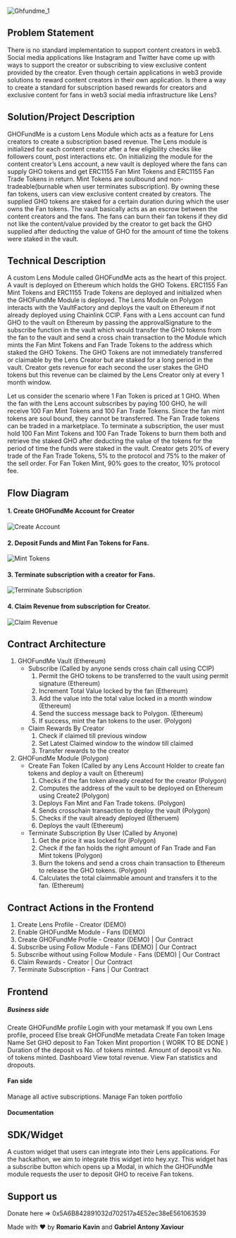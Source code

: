 ![Ghfundme_1](https://github.com/gabrielantonyxaviour/ghofundme/assets/79229998/12d61674-fdf4-4d86-a11c-6b91d87d3ab4)

## Problem Statement

There is no standard implementation to support content creators in web3. Social media applications like Instagram and Twitter have come up with ways to support the creator or subscribing to view exclusive content provided by the creator. Even though certain applications in web3 provide solutions to reward content creators in their own application. Is there a way to create a standard for subscription based rewards for creators and exclusive content for fans in web3 social media infrastructure like Lens?

## Solution/Project Description

GHOFundMe is a custom Lens Module which acts as a feature for Lens creators to create a subscription based revenue. The Lens module is initialized for each content creator after a few eligibility checks like followers count, post interactions etc. On initializing the module for the content creator’s Lens account, a new vault is deployed where the fans can supply GHO tokens and get ERC1155 Fan Mint Tokens and ERC1155 Fan Trade Tokens in return. Mint Tokens are soulbound and non-tradeable(burnable when user terminates subscription). By owning these fan tokens, users can view exclusive content created by creators. The supplied GHO tokens are staked for a certain duration during which the user owns the Fan tokens. The vault basically acts as an escrow between the content creators and the fans. The fans can burn their fan tokens if they did not like the content/value provided by the creator to get back the GHO supplied after deducting the value of GHO for the amount of time the tokens were staked in the vault.

## Technical Description

A custom Lens Module called GHOFundMe acts as the heart of this project. A vault is deployed on Ethereum which holds the GHO Tokens. ERC1155 Fan Mint Tokens and ERC1155 Trade Tokens are deployed and initialized when the GHOFundMe Module is deployed. The Lens Module on Polygon interacts with the VaultFactory and deploys the vault on Ethereum if not already deployed using Chainlink CCIP. Fans with a Lens account can fund GHO to the vault on Ethereum by passing the approvalSignature to the subscribe function in the vault which would transfer the GHO tokens from the fan to the vault and send a cross chain transaction to the Module which mints the Fan Mint Tokens and Fan Trade Tokens to the address which staked the GHO Tokens. The GHO Tokens are not immediately transferred or claimable by the Lens Creator but are staked for a long period in the vault. Creator gets revenue for each second the user stakes the GHO tokens but this revenue can be claimed by the Lens Creator only at every 1 month window.

Let us consider the scenario where 1 Fan Token is priced at 1 GHO. When the fan with the Lens account subscribes by paying 100 GHO, he will receive 100 Fan Mint Tokens and 100 Fan Trade Tokens. Since the fan mint tokens are soul bound, they cannot be transferred. The Fan Trade tokens can be traded in a marketplace. To terminate a subscription, the user must hold 100 Fan Mint Tokens and 100 Fan Trade Tokens to burn them both and retrieve the staked GHO after deducting the value of the tokens for the period of time the funds were staked in the vault. Creator gets 20% of every trade of the Fan Trade Tokens, 5% to the protocol and 75% to the maker of the sell order. For Fan Token Mint, 90% goes to the creator, 10% protocol fee.

## Flow Diagram

#### 1. Create GHOFundMe Account for Creator

![Create Account](screenshots/create-account.png)

#### 2. Deposit Funds and Mint Fan Tokens for Fans.

![Mint Tokens](screenshots/mint-tokens.png)

#### 3. Terminate subscription with a creator for Fans.

![Terminate Subscription](screenshots/teminate-subscription.png)

#### 4. Claim Revenue from subscription for Creator.

![Claim Revenue](screenshots/claim-rewards.png)

## Contract Architecture

1. GHOFundMe Vault (Ethereum)
   - Subscribe (Called by anyone sends cross chain call using CCIP)
     1. Permit the GHO tokens to be transferred to the vault using permit signature (Ethereum)
     2. Increment Total Value locked by the fan (Ethereum)
     3. Add the value into the total value locked in a month window (Ethereum)
     4. Send the success message back to Polygon. (Ethereum)
     5. If success, mint the fan tokens to the user. (Polygon)
   - Claim Rewards By Creator
     1. Check if claimed till previous window
     2. Set Latest Claimed window to the window till claimed
     3. Transfer rewards to the creator
2. GHOFundMe Module (Polygon)
   - Create Fan Token (Called by any Lens Account Holder to create fan tokens and deploy a vault on Ethereum)
     1. Checks if the fan token already created for the creator (Polygon)
     2. Computes the address of the vault to be deployed on Ethereum using Create2 (Polygon)
     3. Deploys Fan Mint and Fan Trade tokens. (Polygon)
     4. Sends crosschain transaction to deploy the vault (Polygon)
     5. Checks if the vault already deployed (Etheruem)
     6. Deploys the vault (Ethereum)
   - Terminate Subscription By User (Called by Anyone)
     1. Get the price it was locked for (Polygon)
     2. Check if the fan holds the right amount of Fan Trade and Fan Mint tokens (Polygon)
     3. Burn the tokens and send a cross chain transaction to Ethereum to release the GHO tokens. (Polygon)
     4. Calculates the total claimmable amount and transfers it to the fan. (Ethereum)

## Contract Actions in the Frontend

1. Create Lens Profile - Creator (DEMO)
2. Enable GHOFundMe Module - Fans (DEMO)
3. Create GHOFundMe Profile - Creator (DEMO) | Our Contract
4. Subscribe using Follow Module - Fans (DEMO) | Our Contract
5. Subscribe without using Follow Module - Fans (DEMO) | Our Contract
6. Claim Rewards - Creator | Our Contract
7. Terminate Subscription - Fans | Our Contract

## Frontend

##### Business side

Create GHOFundMe profile
Login with your metamask
If you own Lens profile, proceed
Else break
GHOFundMe metadata
Create Fan token
Image
Name
Set GHO deposit to Fan Token Mint proportion ( WORK TO BE DONE )
Duration of the deposit vs No. of tokens minted.
Amount of deposit vs No. of tokens minted.
Dashboard
View total revenue.
View Fan statistics and dropouts.

#### Fan side

Manage all active subscriptions.
Manage Fan token portfolio

#### Documentation

## SDK/Widget

A custom widget that users can integrate into their Lens applications. For the hackathon, we aim to integrate this widget into hey.xyz. This widget has a subscribe button which opens up a Modal, in which the GHOFundMe module requests the user to deposit GHO to receive Fan tokens.


## Support us 
Donate here => 0x5A6B842891032d702517a4E52ec38eE561063539


Made with ❤ by **Romario Kavin** and **Gabriel Antony Xaviour**

